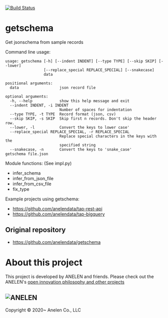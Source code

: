 [![Build Status](https://travis-ci.com/daigotanaka/getschema.svg?branch=master)](https://travis-ci.com/daigotanaka/getschema)

# getschema

Get jsonschema from sample records

Command line usage:
```
usage: getschema [-h] [--indent INDENT] [--type TYPE] [--skip SKIP] [--lower]
                 [--replace_special REPLACE_SPECIAL] [--snakecase]
                 data

positional arguments:
  data                  json record file

optional arguments:
  -h, --help            show this help message and exit
  --indent INDENT, -i INDENT
                        Number of spaces for indentation
  --type TYPE, -t TYPE  Record format (json, csv)
  --skip SKIP, -s SKIP  Skip first n records. Don't skip the header row.
  --lower, -l           Convert the keys to lower case'
  --replace_special REPLACE_SPECIAL, -r REPLACE_SPECIAL
                        Replace special characters in the keys with the
                        specified string
  --snakecase, -n       Convert the keys to 'snake_case'
getschema file.json
```

Module functions:
(See impl.py)
- infer_schema
- infer_from_json_file
- infer_from_csv_file
- fix_type

Example projects using getschema:
- https://github.com/anelendata/tap-rest-api
- https://github.com/anelendata/tap-bigquery

## Original repository

- https://github.com/anelendata/getschema

# About this project

This project is developed by
ANELEN and friends. Please check out the ANELEN's
[open innovation philosophy and other projects](https://anelen.co/open-source.html)

![ANELEN](https://avatars.githubusercontent.com/u/13533307?s=400&u=a0d24a7330d55ce6db695c5572faf8f490c63898&v=4)
---

Copyright &copy; 2020~ Anelen Co., LLC
